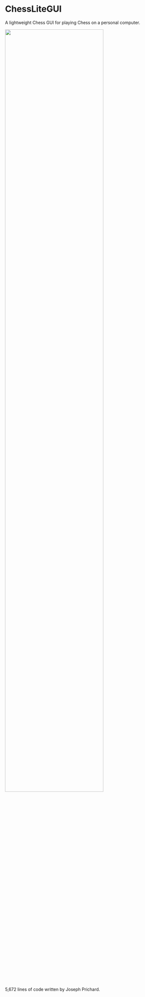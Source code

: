 # ChessLiteGUI
 A lightweight Chess GUI for playing Chess on a personal computer.
 
 <img src="https://github.com/JosephPrichard/ChessLiteGUI/blob/master/docments/chesslite1.png?raw=true" width="80%" height="80%">

 5,672 lines of code written by Joseph Prichard.
